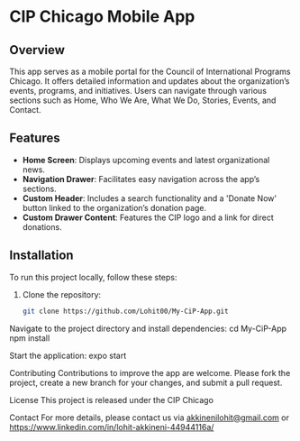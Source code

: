 # CIP Chicago Mobile App

## Overview
This app serves as a mobile portal for the Council of International Programs Chicago. It offers detailed information and updates about the organization’s events, programs, and initiatives. Users can navigate through various sections such as Home, Who We Are, What We Do, Stories, Events, and Contact.

## Features
- **Home Screen**: Displays upcoming events and latest organizational news.
- **Navigation Drawer**: Facilitates easy navigation across the app’s sections.
- **Custom Header**: Includes a search functionality and a 'Donate Now' button linked to the organization’s donation page.
- **Custom Drawer Content**: Features the CIP logo and a link for direct donations.

## Installation
To run this project locally, follow these steps:

1. Clone the repository:
   ```bash
   git clone https://github.com/Lohit00/My-CiP-App.git
Navigate to the project directory and install dependencies:
cd My-CiP-App
npm install

Start the application:
expo start

Contributing
Contributions to improve the app are welcome. Please fork the project, create a new branch for your changes, and submit a pull request.

License
This project is released under the CIP Chicago 

Contact
For more details, please contact us via akkinenilohit@gmail.com or https://www.linkedin.com/in/lohit-akkineni-44944116a/
